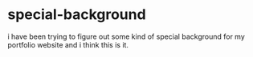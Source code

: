 # special-background
i have been trying to figure out some kind of special background for my portfolio website and i think this is it.

